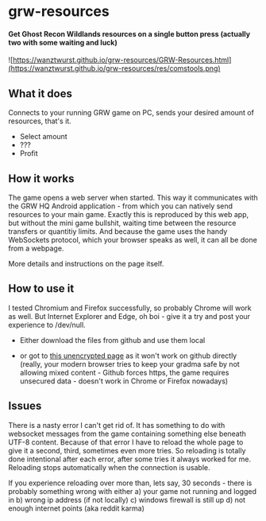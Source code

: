 # grw-resources
#### Get Ghost Recon Wildlands resources on a single button press (actually two with some waiting and luck)

![https://wanztwurst.github.io/grw-resources/GRW-Resources.html](https://wanztwurst.github.io/grw-resources/res/comstools.png)


## What it does

Connects to your running GRW game on PC, sends your desired amount of resources, that's it.

* Select amount
* ???
* Profit


## How it works

The game opens a web server when started. This way it communicates with the GRW HQ Android application - from which you can natively send resources to your main game. Exactly this is reproduced by this web app, but without the mini game bullshit, waiting time between the resource transfers or quantitiy limits.
And because the game uses the handy WebSockets protocol, which your browser speaks as well, it can all be done from a webpage.

More details and instructions on the page itself.


## How to use it

I tested Chromium and Firefox successfully, so probably Chrome will work as well. But Internet Explorer and Edge, oh boi - give it a try and post your experience to /dev/null.

* Either download the files from github and use them local

* or got to [this unencrypted page](http://crystal-mett.de/GRW-Resources.html) as it won't work on github directly (really, your modern browser tries to keep your gradma safe by not allowing mixed content - Github forces https, the game requires unsecured data - doesn't work in Chrome or Firefox nowadays)


## Issues

There is a nasty error I can't get rid of. It has something to do with websocket messages from the game containing something else beneath UTF-8 content. Because of that error I have to reload the whole page to give it a second, third, sometimes even more tries.
So reloading is totally done intentional after each error, after some tries it always worked for me. Reloading stops automatically when the connection is usable.

If you experience reloading over more than, lets say, 30 seconds - there is probably something wrong with either
a) your game not running and logged in
b) wrong ip address (if not locally)
c) windows firewall is still up
d) not enough internet points (aka reddit karma)
